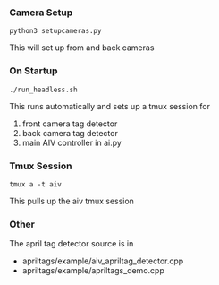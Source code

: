 ### Camera Setup
```
python3 setupcameras.py
```
This will set up from and back cameras

### On Startup
```
./run_headless.sh
```
This runs automatically and sets up a tmux session for 
1. front camera tag detector
2. back camera tag detector
3. main AIV controller in ai.py 

### Tmux Session
```
tmux a -t aiv
```
This pulls up the aiv tmux session 

### Other

The april tag detector source is in
* apriltags/example/aiv_apriltag_detector.cpp
* apriltags/example/apriltags_demo.cpp
